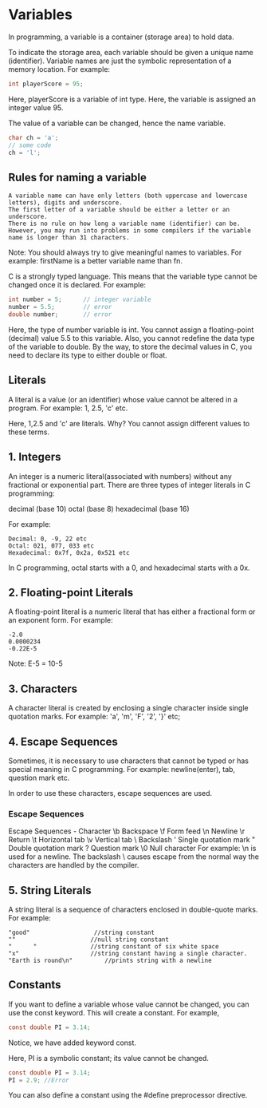 
# Variables
In programming, a variable is a container (storage area) to hold data.

To indicate the storage area, each variable should be given a unique name (identifier). Variable names are just the symbolic representation of a memory location. For example:
```c
int playerScore = 95;
```
Here, playerScore is a variable of int type. Here, the variable is assigned an integer value 95.

The value of a variable can be changed, hence the name variable.
```c
char ch = 'a';
// some code
ch = 'l';
```
## Rules for naming a variable
```
A variable name can have only letters (both uppercase and lowercase letters), digits and underscore.
The first letter of a variable should be either a letter or an underscore.
There is no rule on how long a variable name (identifier) can be. However, you may run into problems in some compilers if the variable name is longer than 31 characters.
```
Note: You should always try to give meaningful names to variables. For example: firstName is a better variable name than fn.

C is a strongly typed language. This means that the variable type cannot be changed once it is declared. For example:
```c
int number = 5;      // integer variable
number = 5.5;        // error
double number;       // error
```
Here, the type of number variable is int. You cannot assign a floating-point (decimal) value 5.5 to this variable. Also, you cannot redefine the data type of the variable to double. By the way, to store the decimal values in C, you need to declare its type to either double or float.



##  Literals
A literal is a value (or an identifier) whose value cannot be altered in a program. For example: 1, 2.5, 'c' etc.

Here, 1,2.5 and 'c' are literals. Why? You cannot assign different values to these terms.

## 1. Integers
An integer is a numeric literal(associated with numbers) without any fractional or exponential part. There are three types of integer literals in C programming:

decimal (base 10)
octal (base 8)
hexadecimal (base 16)

For example:
```
Decimal: 0, -9, 22 etc
Octal: 021, 077, 033 etc
Hexadecimal: 0x7f, 0x2a, 0x521 etc
```
In C programming, octal starts with a 0, and hexadecimal starts with a 0x.

## 2. Floating-point Literals
A floating-point literal is a numeric literal that has either a fractional form or an exponent form. For example:
```
-2.0
0.0000234
-0.22E-5
```
Note: E-5 = 10-5

##  3. Characters
A character literal is created by enclosing a single character inside single quotation marks. For example: 'a', 'm', 'F', '2', '}' etc;

## 4. Escape Sequences
Sometimes, it is necessary to use characters that cannot be typed or has special meaning in C programming. For example: newline(enter), tab, question mark etc.

In order to use these characters, escape sequences are used.

### Escape Sequences
Escape Sequences -	Character
\b	Backspace
\f	Form feed
\n	Newline
\r	Return
\t	Horizontal tab
\v	Vertical tab
\\	Backslash
\'	Single quotation mark
\"	Double quotation mark
\?	Question mark
\0	Null character
For example: \n is used for a newline. The backslash \ causes escape from the normal way the characters are handled by the compiler.

## 5. String Literals
A string literal is a sequence of characters enclosed in double-quote marks. For example:
```
"good"                  //string constant
""                     //null string constant
"      "               //string constant of six white space
"x"                    //string constant having a single character.
"Earth is round\n"         //prints string with a newline
```
## Constants
If you want to define a variable whose value cannot be changed, you can use the const keyword. This will create a constant. For example,
```c
const double PI = 3.14;
```
Notice, we have added keyword const.

Here, PI is a symbolic constant; its value cannot be changed.
```c
const double PI = 3.14;
PI = 2.9; //Error
```
You can also define a constant using the #define preprocessor directive.
